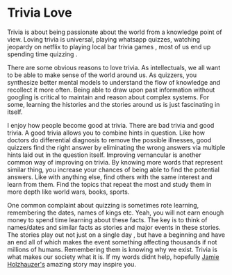 # Trivia Love

Trivia is about being passionate about the world from a knowledge point of view. Loving trivia is universal, playing whatsapp quizzes, watching jeopardy 
on netflix to playing local bar trivia games , most of us end up spending time quizzing . 

There are some obvious reasons to love trivia. As intellectuals, we all want to be able to make sense of the world around us. As quizzers, you synthesize better 
mental models to understand the flow of knowledge and recollect it more often. Being able to draw upon past information without googling is critical to maintain and
reason about complex systems. For some,  learning the histories and the stories around us is just fascinating in itself.


I enjoy how people become good at trivia. There are bad trivia and good trivia. A good trivia allows you to combine hints in question. Like how doctors do 
differential diagnosis to remove the possible illnesses, good quizzers find the right answer by eliminating the wrong answers via multiple hints laid out
in the question itself. Improving vernancular is another common
way of improving on trivia. By knowing more words that represent similar thing, you increase your chances of being able to find the potential answers. Like with
anything else, find others with the same interest and learn from them. Find the topics that repeat the most and study them in more depth like world wars, books,
sports.

One common complaint about quizzing is sometimes rote learning, remembering the dates, names of kings etc. Yeah, you will not earn enough money to spend time
learning about these facts. The key is to think of names/dates and similar facts as stories and major events in these stories. The stories play out not just on a single
day , but have a beginning and have an end all of which makes the event something affecting thousands if not millions of humans. Remembering them is knowing 
why we exist. Trivia is what makes our society what it is. If my words didnt help, hopefully [Jamie Holzhauzer's](https://www.npr.org/2019/05/10/722198188/episode-912-how-uncle-jamie-broke-jeopardy) amazing story may inspire you. 
